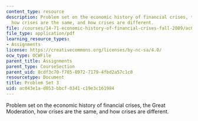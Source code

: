```yaml
---
content_type: resource
description: Problem set on the economic history of financial crises, the Great Moderation,
  how crises are the same, and how crises are different.
file: /courses/14-71-economic-history-of-financial-crises-fall-2009/ac043e1ad853bbcf0341c19e3c161984_MIT14_71F09_pset3.pdf
file_type: application/pdf
learning_resource_types:
- Assignments
license: https://creativecommons.org/licenses/by-nc-sa/4.0/
ocw_type: OCWFile
parent_title: Assignments
parent_type: CourseSection
parent_uid: 8cdf3c70-f785-8972-7179-4fbd2a57c1c8
resourcetype: Document
title: Problem Set 3
uid: ac043e1a-d853-bbcf-0341-c19e3c161984
---
```

Problem set on the economic history of financial crises, the Great Moderation, how crises are the same, and how crises are different.
